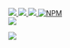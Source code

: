 <p align="left">
<a href="https://ashleysanders.dev/">
    <img src="https://img.shields.io/badge/Website-green?style=flat-square">
</a>  
<a href="https://www.linkedin.com/in/ashley-sanders-a19aa1146/">
    <img src="https://img.shields.io/badge/-Linkedin-blue?style=flat-square&logo=linkedin">
</a>
<a href="mailto:ashleymichaelsanders@gmail.com">
    <img src="https://img.shields.io/badge/-Email-red?style=flat-square&logo=gmail&logoColor=white">
</a>
<a href='https://www.npmjs.com/~ashmikeketchum' target="_blank">
    <img alt='NPM' src='https://img.shields.io/badge/-npm-red?style=flat-square&logo=npm&logoColor=white'>
</a>

<br/>

<a href="https://github.com/itsamayo">
    <img src="https://github-stats-alpha.vercel.app/api?username=itsamayo&cc=22272e&tc=37BCF6&ic=fff&bc=0000">
</a>

</p>

![](http://github-profile-summary-cards.vercel.app/api/cards/profile-details?username=itsamayo&theme=nord_dark)
